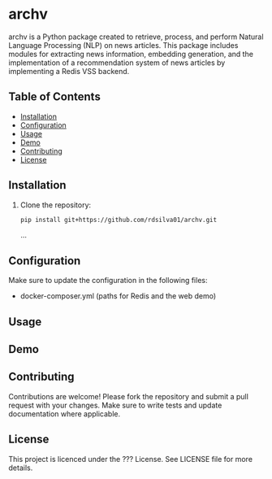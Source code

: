 # archv

archv is a Python package created to retrieve, process, and perform Natural Language Processing (NLP) on news articles. This package includes modules for extracting news information, embedding generation, and the implementation of a recommendation system of news articles by implementing a Redis VSS backend.

## Table of Contents
- [Installation](#installation)
- [Configuration](#configuration)
- [Usage](#usage)
- [Demo](#demo)
- [Contributing](#contributing)
- [License](#license)

## Installation

1. Clone the repository:
   ```bash
   pip install git+https://github.com/rdsilva01/archv.git
   ```
   ...

## Configuration
Make sure to update the configuration in the following files:
- docker-composer.yml (paths for Redis and the web demo)

## Usage

## Demo

## Contributing
Contributions are welcome! Please fork the repository and submit a pull request with your changes. Make sure to write tests and update documentation where applicable.

## License  
This project is licenced under the ??? License. See LICENSE file for more details.
